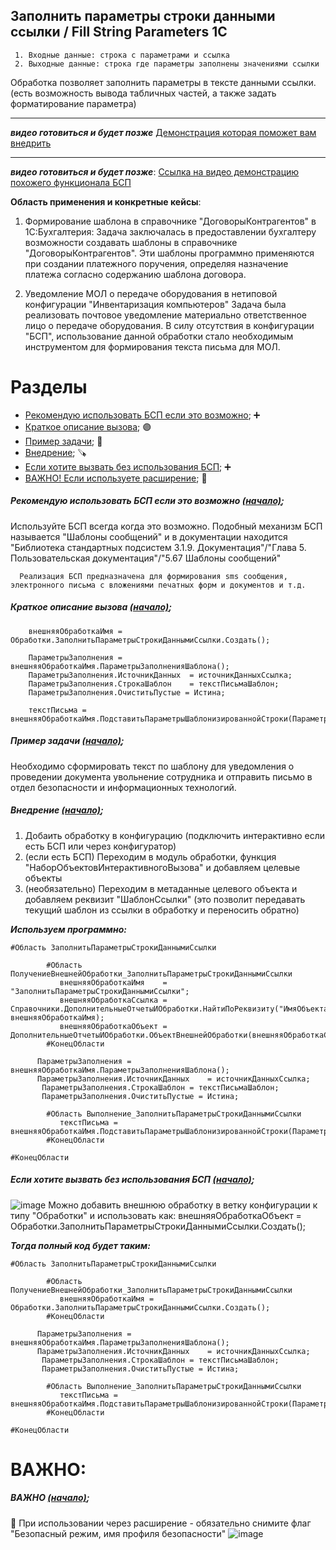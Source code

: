 ##### <a name="pageup"></a>

## Заполнить параметры строки данными ссылки / Fill String Parameters 1C
   
     1. Входные данные: строка с параметрами и ссылка
     2. Выходные данные: строка где параметры заполнены значениями ссылки

Обработка позволяет заполнить параметры в тексте данными ссылки. 
(есть возможность вывода табличных частей, а также задать форматирование параметра)

---
***видео готовиться и будет позже***
[Демонстрация которая поможет вам внедрить](http://example.com)

---
***видео готовиться и будет позже***:
[Ссылка на видео демонстрацию похожего функционала БСП](http://example.com)

__Область применения и конкретные кейсы__:

1. Формирование шаблона в справочнике "ДоговорыКонтрагентов" в 1С:Бухгалтерия:
Задача заключалась в предоставлении бухгалтеру возможности
создавать шаблоны в справочнике "ДоговорыКонтрагентов".
Эти шаблоны программно применяются при создании платежного поручения,
определяя назначение платежа согласно содержанию шаблона договора.

2. Уведомление МОЛ о передаче оборудования в нетиповой конфигурации "Инвентаризация компьютеров"
Задача была реализовать почтовое уведомление материально ответственное лицо о передаче оборудования.
В силу отсутствия в конфигурации "БСП", использование данной обработки стало необходимым инструментом
для формирования текста письма для МОЛ.

# Разделы

+ [Рекомендую использовать БСП если это возможно](#step0); ➕
+ [Краткое описание вызова](#step1);  🟣
+ [Пример задачи](#step2); 🔘
+ [Внедрение](#step3); 🪚
+ [Если хотите вызвать без использования БСП](#step4); ➕
+ [ВАЖНО! Если используете расширение](#add0); 🔘

##### <a name="step0"></a> Рекомендую использовать БСП если это возможно [(начало)](#pageup);

Используйте БСП всегда когда это возможно. Подобный механизм БСП называется "Шаблоны сообщений"
и в документации находится "Библиотека стандартных подсистем 3.1.9. Документация"/"Глава 5. Пользовательская документация"/"5.67 Шаблоны сообщений"

      Реализация БСП предназначена для формирования sms сообщения, электронного письма с вложениями печатных форм и документов и т.д.

##### <a name="step1"></a> Краткое описание вызова [(начало)](#pageup);

```
	внешняяОбработкаИмя = Обработки.ЗаполнитьПараметрыСтрокиДаннымиСсылки.Создать();
		
	ПараметрыЗаполнения = внешняяОбработкаИмя.ПараметрыЗаполненияШаблона();
	ПараметрыЗаполнения.ИсточникДанных	= источникДанныхСсылка;
	ПараметрыЗаполнения.СтрокаШаблон	= текстПисьмаШаблон;
	ПараметрыЗаполнения.ОчиститьПустые = Истина;
	
	текстПисьма = внешняяОбработкаИмя.ПодставитьПараметрыШаблонизированнойСтроки(ПараметрыЗаполнения);

```

##### <a name="step2"></a> Пример задачи [(начало)](#pageup);

Необходимо сформировать текст по шаблону для уведомления о проведении документа увольнение сотрудника
и отправить письмо в отдел безопасности и информационных технологий.

##### <a name="step3"></a> Внедрение [(начало)](#pageup);

1. Добаить обработку в конфигурацию (подключить интерактивно если есть БСП или через конфигуратор)
2. (если есть БСП) Переходим в модуль обработки, функция "НаборОбъектовИнтерактивногоВызова" и добавляем целевые объекты
3. (необязательно) Переходим в метаданные целевого объекта и добавляем реквизит "ШаблонСсылки"
   (это позволит передавать текущий шаблон из ссылки в обработку и переносить обратно)

***Используем программно:***

```
#Область ЗаполнитьПараметрыСтрокиДаннымиСсылки

		#Область ПолучениеВнешнейОбработки_ЗаполнитьПараметрыСтрокиДаннымиСсылки
		   внешняяОбработкаИмя    = "ЗаполнитьПараметрыСтрокиДаннымиСсылки";
		   внешняяОбработкаСсылка = Справочники.ДополнительныеОтчетыИОбработки.НайтиПоРеквизиту("ИмяОбъекта", внешняяОбработкаИмя);
		   внешняяОбработкаОбъект = ДополнительныеОтчетыИОбработки.ОбъектВнешнейОбработки(внешняяОбработкаСсылка);
		#КонецОбласти

      ПараметрыЗаполнения = внешняяОбработкаИмя.ПараметрыЗаполненияШаблона();
      ПараметрыЗаполнения.ИсточникДанных	= источникДанныхСсылка;
	   ПараметрыЗаполнения.СтрокаШаблон	= текстПисьмаШаблон;
	   ПараметрыЗаполнения.ОчиститьПустые = Истина;

		#Область Выполнение_ЗаполнитьПараметрыСтрокиДаннымиСсылки
		   текстПисьма = внешняяОбработкаИмя.ПодставитьПараметрыШаблонизированнойСтроки(ПараметрыЗаполнения);
		#КонецОбласти

#КонецОбласти
```

##### <a name="step4"></a> Если хотите вызвать без использования БСП [(начало)](#pageup);

![image](https://github.com/KistanovSerhii/FillStringParameters1C/assets/28355711/e16b15d5-d61f-4a4d-b84f-1c615d53310e)
Можно добавить внешнюю обработку в ветку конфигурации к типу "Обработки" и использовать как:
внешняяОбработкаОбъект = Обработки.ЗаполнитьПараметрыСтрокиДаннымиСсылки.Создать();

***Тогда полный код будет таким:***

```
#Область ЗаполнитьПараметрыСтрокиДаннымиСсылки

		#Область ПолучениеВнешнейОбработки_ЗаполнитьПараметрыСтрокиДаннымиСсылки
		   внешняяОбработкаИмя = Обработки.ЗаполнитьПараметрыСтрокиДаннымиСсылки.Создать();
		#КонецОбласти

      ПараметрыЗаполнения = внешняяОбработкаИмя.ПараметрыЗаполненияШаблона();
      ПараметрыЗаполнения.ИсточникДанных	= источникДанныхСсылка;
	   ПараметрыЗаполнения.СтрокаШаблон	= текстПисьмаШаблон;
	   ПараметрыЗаполнения.ОчиститьПустые = Истина;

		#Область Выполнение_ЗаполнитьПараметрыСтрокиДаннымиСсылки
		   текстПисьма = внешняяОбработкаИмя.ПодставитьПараметрыШаблонизированнойСтроки(ПараметрыЗаполнения);
		#КонецОбласти

#КонецОбласти
```

# ВАЖНО:

##### <a name="add0"></a> ВАЖНО [(начало)](#pageup); 

 🔘 При использовании через расширение - обязательно снимите флаг "Безопасный режим, имя профиля безопасности"
![image](https://github.com/KistanovSerhii/ElemetsOfFormDynamicP/assets/28355711/7a0d51e4-fb60-4885-857a-61993c5aa62b)
 
